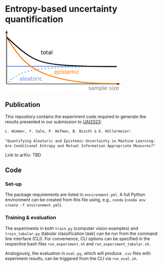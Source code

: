 # Entropy-based uncertainty quantification

<img src="figures/decomposition_qualitative.png" width="380" height="200" />

## Publication

This repository contains the experiment code required to generate the results 
presented in our submission to [UAI2023](https://www.auai.org/uai2023/):

```
L. Wimmer, Y. Sale, P. Hofman, B. Bischl & E. Hüllermeier:

"Quantifying Aleatoric and Epistemic Uncertainty in Machine Learning:
Are Conditional Entropy and Mutual Information Appropriate Measures?"
```

Link to arXiv: TBD

## Code

### Set-up

The package requirements are listed in `environment.yml`.
A full Python environment can be created from this file using, e.g., `conda`
(`conda env create -f environment.yml`).

### Training & evaluation

The experiments in both `train.py` (computer vision examples) and 
`train_tabular.py` (tabular classification task) can be run from the command 
line interface (CLI). 
For convenience, CLI options can be specified in the respective bash files 
`run_experiment.sh` and `run_experiment_tabular.sh`.

Analogously, the evaluation in `eval.py`, which will produce `.csv` files with 
experiment results, can be triggered from the CLI via
`run_eval.sh`.
